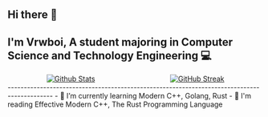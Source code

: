 ## Hi there 👋
   I'm Vrwboi, A student majoring in Computer Science and Technology Engineering 💻
--------------------------------------------------------------------------------------------
<div style="display: flex; width: 100%;">
  <a href="https://github.com/vrwboi" style="flex: 1; text-align: center;">
    <img height="170" align="center" src="https://github-readme-stats.vercel.app/api?username=vrwboi&show_icons=true&theme=omni&count_private=true" alt="Github Stats" style="max-width: 100%; height: auto;" />
  </a>
  <a href="https://github.com/vrwboi" style="flex: 1; text-align: center;">
    <img height="170" align="center" src="https://streak-stats.demolab.com?user=vrwboi&theme=neon&mode=weekly" alt="GitHub Streak" style="max-width: 100%; height: auto;" />
  </a>
</div>
--------------------------------------------------------------------------------------------
- 🌱 I’m currently learning Modern C++, Golang, Rust
- 📖 I'm reading Effective Modern C++, The Rust Programming Language

<!-- <a href="https://github.com/anuraghazra/github-readme-stats">
        <img height="500"  align="center" src="https://github-readme-stats.vercel.app/api/top-langs/?username=vrwboi&langs_count=15&layout=pie" alt="Top Langs" style="max-width: 100%" />
</a> -->


<!--
**vrwboi/vrwboi** is a ✨ _special_ ✨ repository because its `README.md` (this file) appears on your GitHub profile.

Here are some ideas to get you started:


- 🔭 I’m currently working on ...
- 🌱 I’m currently learning ...
- 👯 I’m looking to collaborate on ...
- 🤔 I’m looking for help with ...
- 💬 Ask me about ...
- 📫 How to reach me: ...
- 😄 Pronouns: ...
- ⚡ Fun fact: ...
-->
